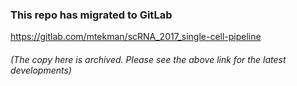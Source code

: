 ### This repo has migrated to GitLab
https://gitlab.com/mtekman/scRNA_2017_single-cell-pipeline
###### (The copy here is archived. Please see the above link for the latest developments)

